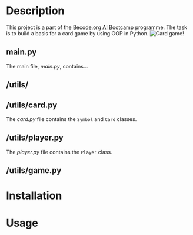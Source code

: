 # Description
This project is a part of the [Becode.org AI Bootcamp](https://becode.org/learn/ai-bootcamp/) programme. The task is to build a basis for a card game by using OOP in Python.
![Card game!](https://media.giphy.com/media/3o7TKP35NXE4rWwXjW/giphy.gif)

## main.py
The main file, *main.py*, contains... 

## /utils/

## /utils/card.py
The *card.py* file contains the `Symbol` and `Card` classes.

## /utils/player.py
The *player.py* file contains the `Player` class.

## /utils/game.py

# Installation
# Usage

